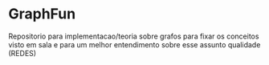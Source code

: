 # GraphFun
Repositorio para implementacao/teoria sobre grafos para fixar os conceitos visto em sala e para um melhor entendimento sobre esse assunto qualidade (REDES)
